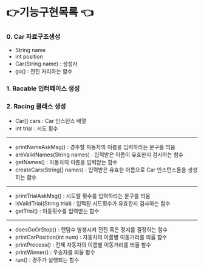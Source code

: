 # 👉기능구현목록 👈

### 0. Car 자료구조생성
- String name
- int position
- Car(String name) : 생성자
- go() : 전진 처리하는 함수

### 1. Racable 인터페이스 생성

### 2. Racing 클래스 생성

- Car[] cars : Car 인스턴스 배열
- int trial : 시도 횟수  
---
- printNameAskMsg() : 경주할 자동차의 이름을 입력하라는 문구를 띄움
- areValidNames(String names) : 입력받은 이름이 유효한지 검사하는 함수
- getNames() : 자동차의 이름을 입력받는 함수
- createCars(String[] names) : 입력받은 유효한 이름으로 Car 인스턴스들을 생성하는 함수  
---
- printTrialAskMsg() : 시도할 횟수를 입력하라는 문구를 띄움
- isValidTrial(String trial) : 입력된 시도횟수가 유효한지 검사하는 함수
- getTrial() : 이동횟수를 입력받는 함수  
---
- doesGoOrStop() : 랜덤수 발생시켜 전진 혹은 정지를 결정하는 함수
- printCarPosition(int num) : 자동차의 이름별 이동거리를 띄울 함수 
- printProcess() : 전체 자동차의 이름별 이동거리를 띄울 함수
- printWinner() : 우승자를 띄울 함수
- run() : 경주가 실행되는 함수
